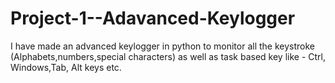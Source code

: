 # Project-1--Adavanced-Keylogger
I have made an advanced keylogger in python to monitor all the keystroke (Alphabets,numbers,special characters) as well as task based key like - Ctrl, Windows,Tab, Alt keys etc.
